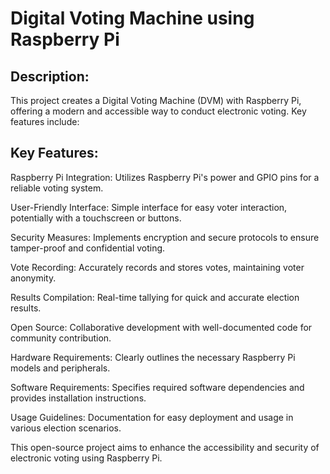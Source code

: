 # Digital Voting Machine using Raspberry Pi

## Description:

This project creates a Digital Voting Machine (DVM) with Raspberry Pi, offering a modern and accessible way to conduct electronic voting. Key features include:

## Key Features:
Raspberry Pi Integration: Utilizes Raspberry Pi's power and GPIO pins for a reliable voting system.

User-Friendly Interface: Simple interface for easy voter interaction, potentially with a touchscreen or buttons.

Security Measures: Implements encryption and secure protocols to ensure tamper-proof and confidential voting.

Vote Recording: Accurately records and stores votes, maintaining voter anonymity.

Results Compilation: Real-time tallying for quick and accurate election results.

Open Source: Collaborative development with well-documented code for community contribution.

Hardware Requirements: Clearly outlines the necessary Raspberry Pi models and peripherals.

Software Requirements: Specifies required software dependencies and provides installation instructions.

Usage Guidelines: Documentation for easy deployment and usage in various election scenarios.

This open-source project aims to enhance the accessibility and security of electronic voting using Raspberry Pi.

